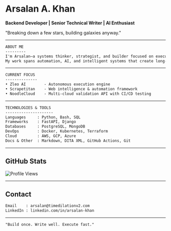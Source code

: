 # Arsalan A. Khan

**Backend Developer | Senior Technical Writer | AI Enthusiast**

"Breaking down a few stars, building galaxies anyway."

---

```txt
ABOUT ME
---------
I'm Arsalan—a systems thinker, strategist, and builder focused on execution, growth, and clarity.  
My work spans automation, AI, and intelligent systems that create long-term leverage.
```

---

```txt
CURRENT FOCUS
--------------
• Zleo AI        - Autonomous execution engine  
• Scrapetitan    - Web intelligence & automation framework  
• NoodleCloud    - Multi-cloud validation API with CI/CD testing
```

---

```txt
TECHNOLOGIES & TOOLS
---------------------
Languages     : Python, Bash, SQL  
Frameworks    : FastAPI, Django  
Databases     : PostgreSQL, MongoDB  
DevOps        : Docker, Kubernetes, Terraform  
Cloud         : AWS, GCP, Azure  
Docs & Other  : Markdown, DITA XML, GitHub Actions, Git
```

---

## GitHub Stats

![Profile Views](https://komarev.com/ghpvc/?username=timedilationv2&color=blue)

---

## Contact

```txt
Email    : arsalan@timedilationv2.com  
LinkedIn : linkedin.com/in/arsalan-khan
```

---

```txt
"Build once. Write well. Execute fast."
```
